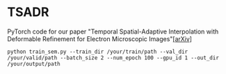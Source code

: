 # TSADR
PyTorch code for our paper "Temporal Spatial-Adaptive Interpolation with Deformable Refinement for Electron Microscopic Images"[[arXiv]](https://arxiv.org/abs/2101.06771)

```
python train_sem.py --train_dir /your/train/path --val_dir /your/valid/path --batch_size 2 --num_epoch 100 --gpu_id 1 --out_dir /your/output/path
